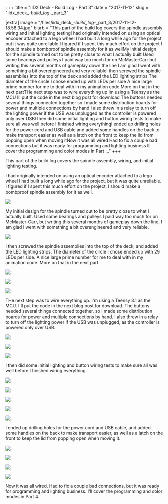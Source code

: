+++
title = "IIDX Deck - Build Log - Part 3"
date = "2017-11-12"
slug = "iidx_deck_-_build_log_-_part_3"

[extra]
image = "/files/iidx_deck_-_build_log_-_part_3/2017-11-12-18.58.34.jpg"
blurb = "This part of the build log covers the spindle assembly wiring and initial lighting testingI had originally intended on using an optical encoder attached to a lego wheel I had built a long while ago for the project but it was quite unreliable I figured if I spent this much effort on the project I should make a bombproof spindle assembly for it as wellMy initial design for the spindle turned out to be pretty close to what I actually built Used some bearings and pulleys I paid way too much for on McMasterCarr but writing this several months of gameplay down the line I am glad I went with something a bit overengineered and very reliableI then screwed the spindle assemblies into the top of the deck and added the LED lighting strips The diameter of the circle I chose ended up with  LEDs per side A nice large prime number for me to deal with in my animation code More on that in the next partTHe next step was to wire everything up Im using a Teensy  as the MCU Ill put the code in the next blog post for download The buttons needed several things connected together so I made some distribution boards for power and multiple connections by hand I also threw in a relay to turn off the lighting power if the USB was unplugged as the controller is powered only over USBI then did some initial lighting and button wiring tests to make sure all was well before I finished wiring everythingI ended up drilling holes for the power cord and USB cable and added some handles on the back to make transport easier as well as a latch on the front to keep the lid from popping open when moving itNow it was all wired Had to fix a couple bad connections but it was ready for programming and lighting business Ill cover the programming and color modes in Part ..."
+++

This part of the build log covers the spindle assembly, wiring, and initial lighting testing.


I had originally intended on using an optical encoder attached to a lego wheel I had built a long while ago for the project, but it was quite unreliable. I figured if I spent this much effort on the project, I should make a bombproof spindle assembly for it as well.


[![](/files/iidx_deck_-_build_log_-_part_3/wiki-support-plan.png)](/files/iidx_deck_-_build_log_-_part_3/wiki-support-plan.png)


My initial design for the spindle turned out to be pretty close to what I actually built. Used some bearings and pulleys I paid way too much for on McMaster-Carr, but writing this several months of gameplay down the line, I am glad I went with something a bit overengineered and very reliable.


[![](/files/iidx_deck_-_build_log_-_part_3/2017-11-11-07.34.58.jpg)](/files/iidx_deck_-_build_log_-_part_3/2017-11-11-07.34.58.jpg)


I then screwed the spindle assemblies into the top of the deck, and added the LED lighting strips. The diameter of the circle I chose ended up with 29 LEDs per side. A nice large prime number for me to deal with in my animation code. More on that in the next part.


[![](/files/iidx_deck_-_build_log_-_part_3/2017-11-11-09.28.20.jpg)](/files/iidx_deck_-_build_log_-_part_3/2017-11-11-09.28.20.jpg)


[![](/files/iidx_deck_-_build_log_-_part_3/2017-11-11-09.28.31.jpg)](/files/iidx_deck_-_build_log_-_part_3/2017-11-11-09.28.31.jpg)


[![](/files/iidx_deck_-_build_log_-_part_3/2017-11-11-09.29.54.jpg)](/files/iidx_deck_-_build_log_-_part_3/2017-11-11-09.29.54.jpg)


THe next step was to wire everything up. I'm using a Teensy 3.1 as the MCU. I'll put the code in the next blog post for download. The buttons needed several things connected together, so I made some distribution boards for power and multiple connections by hand. I also threw in a relay to turn off the lighting power if the USB was unplugged, as the controller is powered only over USB.


[![](/files/iidx_deck_-_build_log_-_part_3/2017-11-11-12.45.39.jpg)](/files/iidx_deck_-_build_log_-_part_3/2017-11-11-12.45.39.jpg)


[![](/files/iidx_deck_-_build_log_-_part_3/2017-11-11-12.45.43.jpg)](/files/iidx_deck_-_build_log_-_part_3/2017-11-11-12.45.43.jpg)


[![](/files/iidx_deck_-_build_log_-_part_3/2017-11-11-12.45.55.jpg)](/files/iidx_deck_-_build_log_-_part_3/2017-11-11-12.45.55.jpg)


I then did some initial lighting and button wiring tests to make sure all was well before I finished wiring everything.


[![](/files/iidx_deck_-_build_log_-_part_3/2017-11-11-17.27.53.jpg)](/files/iidx_deck_-_build_log_-_part_3/2017-11-11-17.27.53.jpg)


[![](/files/iidx_deck_-_build_log_-_part_3/2017-11-11-20.55.21.jpg)](/files/iidx_deck_-_build_log_-_part_3/2017-11-11-20.55.21.jpg)


[![](/files/iidx_deck_-_build_log_-_part_3/2017-11-11-21.51.12.jpg)](/files/iidx_deck_-_build_log_-_part_3/2017-11-11-21.51.12.jpg)


[![](/files/iidx_deck_-_build_log_-_part_3/2017-11-12-18.57.30.jpg)](/files/iidx_deck_-_build_log_-_part_3/2017-11-12-18.57.30.jpg)


[![](/files/iidx_deck_-_build_log_-_part_3/2017-11-12-18.57.42.jpg)](/files/iidx_deck_-_build_log_-_part_3/2017-11-12-18.57.42.jpg)


I ended up drilling holes for the power cord and USB cable, and added some handles on the back to make transport easier, as well as a latch on the front to keep the lid from popping open when moving it.


[![](/files/iidx_deck_-_build_log_-_part_3/2017-11-14-18.47.48.jpg)](/files/iidx_deck_-_build_log_-_part_3/2017-11-14-18.47.48.jpg)


[![](/files/iidx_deck_-_build_log_-_part_3/2017-11-14-18.47.51.jpg)](/files/iidx_deck_-_build_log_-_part_3/2017-11-14-18.47.51.jpg)


[![](/files/iidx_deck_-_build_log_-_part_3/2017-11-14-19.23.03.jpg)](/files/iidx_deck_-_build_log_-_part_3/2017-11-14-19.23.03.jpg)


[![](/files/iidx_deck_-_build_log_-_part_3/2017-11-14-19.22.58.jpg)](/files/iidx_deck_-_build_log_-_part_3/2017-11-14-19.22.58.jpg)


Now it was all wired. Had to fix a couple bad connections, but it was ready for programming and lighting business. I'll cover the programming and color modes in Part 4.
